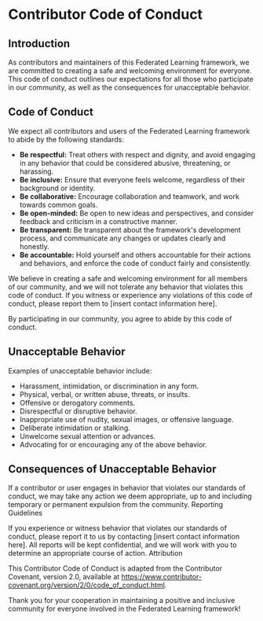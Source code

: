 # Contributor Code of Conduct
## Introduction

As contributors and maintainers of this Federated Learning framework, we are committed to creating a safe and welcoming environment for everyone. This code of conduct outlines our expectations for all those who participate in our community, as well as the consequences for unacceptable behavior.



## Code of Conduct

We expect all contributors and users of the Federated Learning framework to abide by the following standards:

- **Be respectful:** Treat others with respect and dignity, and avoid engaging in any behavior that could be considered abusive, threatening, or harassing.
- **Be inclusive:** Ensure that everyone feels welcome, regardless of their background or identity.
- **Be collaborative:** Encourage collaboration and teamwork, and work towards common goals.
- **Be open-minded:** Be open to new ideas and perspectives, and consider feedback and criticism in a constructive manner.
- **Be transparent:** Be transparent about the framework's development process, and communicate any changes or updates clearly and honestly.
- **Be accountable:** Hold yourself and others accountable for their actions and behaviors, and enforce the code of conduct fairly and consistently.

We believe in creating a safe and welcoming environment for all members of our community, and we will not tolerate any behavior that violates this code of conduct. If you witness or experience any violations of this code of conduct, please report them to [insert contact information here].

By participating in our community, you agree to abide by this code of conduct.


## Unacceptable Behavior

Examples of unacceptable behavior include:

- Harassment, intimidation, or discrimination in any form.
- Physical, verbal, or written abuse, threats, or insults.
- Offensive or derogatory comments.
- Disrespectful or disruptive behavior.
- Inappropriate use of nudity, sexual images, or offensive language.
- Deliberate intimidation or stalking.
- Unwelcome sexual attention or advances.
- Advocating for or encouraging any of the above behavior.


## Consequences of Unacceptable Behavior

If a contributor or user engages in behavior that violates our standards of conduct, we may take any action we deem appropriate, up to and including temporary or permanent expulsion from the community.
Reporting Guidelines

If you experience or witness behavior that violates our standards of conduct, please report it to us by contacting [insert contact information here]. All reports will be kept confidential, and we will work with you to determine an appropriate course of action.
Attribution

This Contributor Code of Conduct is adapted from the Contributor Covenant, version 2.0, available at https://www.contributor-covenant.org/version/2/0/code_of_conduct.html.


Thank you for your cooperation in maintaining a positive and inclusive community for everyone involved in the Federated Learning framework!